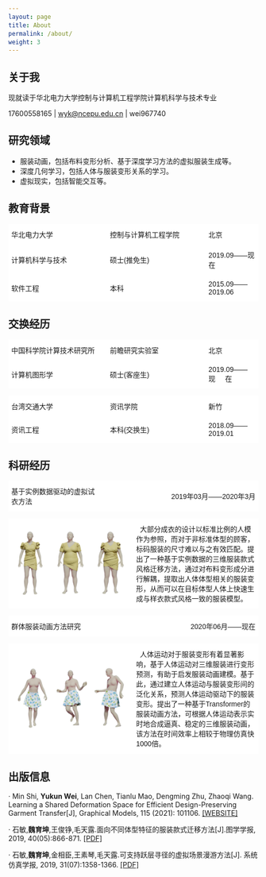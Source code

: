```yaml
---
layout: page
title: About
permalink: /about/
weight: 3
---
```


## 关于我

现就读于华北电力大学控制与计算机工程学院计算机科学与技术专业

17600558165 \| wyk@ncepu.edu.cn \| wei967740

## 研究领域

* 服装动画，包括布料变形分析、基于深度学习方法的虚拟服装生成等。
* 深度几何学习，包括人体与服装变形关系的学习。
* 虚拟现实，包括智能交互等。

## 教育背景


<style type="text/css">
.tg  {border-collapse:collapse;border-spacing:0;width:100%}
.tg td{font-family:Arial, sans-serif;padding:10px 5px;width:34%;border-style:solid;border-width:1px;overflow:hidden;word-break:normal;border-color:black;}
.tg th{font-family:Arial, sans-serif;font-size:14px;font-weight:normal;padding:10px 5px;border-style:solid;border-width:1px;overflow:hidden;word-break:normal;border-color:black;}
.tg .tg-zv4m{background-color:#ffffff;border-color:#ffffff;text-align:left;vertical-align:center;width:39.5%}
.tg .tg-sci-project-name{background-color:#ffffff;border-color:#ffffff;text-align:left;vertical-align:center;width:20%}
.tg .tg-sci-project-date{background-color:#ffffff;border-color:#ffffff;text-align:right;vertical-align:center;}
.tg .tg-sci-project-img{background-color:#ffffff;border-color:#ffffff;text-align:center;vertical-align:center;}
.tg .tg-sci-project-abstract{background-color:#ffffff;border-color:#ffffff;text-align:;vertical-align:center;}
</style>

<table class="tg">
	<tr>
		<td class="tg-zv4m">华北电力大学</td>
		<td class="tg-zv4m">控制与计算机工程学院</td>
		<td class="tg-zv4m">北京</td>
	</tr>
  <tr>
    <td class="tg-zv4m">计算机科学与技术</td>
    <td class="tg-zv4m">硕士(推免生)</td>
    <td class="tg-zv4m">2019.09——现在</td>
  </tr>
  <tr>
    <td class="tg-zv4m">软件工程</td>
    <td class="tg-zv4m">本科</td>
    <td class="tg-zv4m">2015.09——2019.06</td>
  </tr>  
</table>

## 交换经历


<table class="tg">
  <tr>
	<td class="tg-zv4m">中国科学院计算技术研究所</td>
	<td class="tg-zv4m">前瞻研究实验室</td>
	<td class="tg-zv4m">北京</td>
  </tr>
  <tr>
    <td class="tg-zv4m">计算机图形学</td>
    <td class="tg-zv4m">硕士(客座生)</td>
    <td class="tg-zv4m">2019.09——现&nbsp;&nbsp;&nbsp;&nbsp;&nbsp;在</td>
  </tr>
</table>


<table class="tg">
	<tr>
		<td class="tg-zv4m">台湾交通大学</td>
		<td class="tg-zv4m">资讯学院</td>
		<td class="tg-zv4m">新竹</td>
	</tr>
  <tr>
    <td class="tg-zv4m">资讯工程</td>
    <td class="tg-zv4m">本科(交换生)</td>
    <td class="tg-zv4m">2018.09——2019.01</td>
  </tr>
</table>




## 科研经历


<table class="tg">
	<tr >
		<td class="tg-sci-project-name">基于实例数据驱动的虚拟试衣方法</td>
		<td class="tg-sci-project-date">2019年03月——2020年3月</td>
	</tr>
</table>

<table class="tg">
	<tr >
		<td class="tg-sci-project-img"><img src="/about_resources/garment_transfer.png" width="90%"></td>
		<td  class="tg-sci-project-abstract">&nbsp;&nbsp;大部分成衣的设计以标准比例的人模作为参照，而对于非标准体型的顾客，标码服装的尺寸难以与之有效匹配。提出了一种基于实例数据的三维服装款式风格迁移方法，通过对布料变形成分进行解耦，提取出人体体型相关的服装变形，从而可以在目标体型人体上快速生成与样衣款式风格一致的服装模型。</td>
	</tr>
	
</table>


<table class="tg">
	<tr >
		<td class="tg-sci-project-name">群体服装动画方法研究</td>
		<td class="tg-sci-project-date">2020年06月——现在</td>
	</tr>
</table>

<table class="tg">
	<tr >
		<td class="tg-sci-project-img"><img src="/about_resources/virtual_fitting.png" width="90%"></td>
		<td  class="tg-sci-project-abstract">&nbsp;&nbsp;人体运动对于服装变形有着显著影响，基于人体运动对三维服装进行变形预测，有助于启发服装动画建模。基于此，通过建立人体运动与服装变形间的泛化关系，预测人体运动驱动下的服装变形。提出了一种基于Transformer的服装动画方法，可根据人体运动表示实时地合成逼真、稳定的三维服装动画，该方法在时间效率上相较于物理仿真快1000倍。</td>
	</tr>
	
</table>



## 出版信息


· Min Shi, **Yukun Wei**, Lan Chen, Tianlu Mao, Dengming Zhu, Zhaoqi Wang. Learning a Shared Deformation Space for Efficient Design-Preserving Garment Transfer[J], Graphical Models, 115 (2021): 101106. [[WEBSITE]](https://www.sciencedirect.com/science/article/pii/S1524070321000114)

· 石敏,**魏育坤**,王俊铮,毛天露.面向不同体型特征的服装款式迁移方法[J].图学学报, 2019, 40(05):866-871. [[PDF]](/papers/garment_transfer.pdf)

· 石敏,**魏育坤**,金相臣,王素琴,毛天露.可支持跃层寻径的虚拟场景漫游方法[J]. 系统仿真学报, 2019, 31(07):1358-1366. [[PDF]](/papers/path_planning.pdf)


